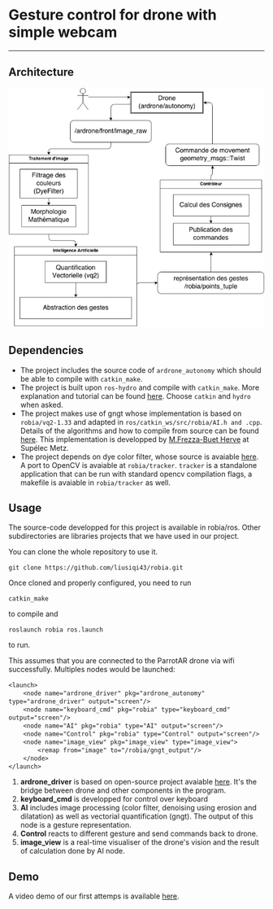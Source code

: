 # Gesture control for drone with simple webcam 
-----------
## Architecture

![image](doc/robia_structure.png)

## Dependencies
* The project includes the source code of `ardrone_autonomy` which should be able to compile with `catkin_make`. 
* The project is built upon `ros-hydro` and compile with `catkin_make`. More explanation and tutorial can be found [here](http://wiki.ros.org/ROS/Tutorials). Choose `catkin` and `hydro` when asked.
* The project makes use of gngt whose implementation is based on `robia/vq2-1.33` and adapted in `ros/catkin_ws/src/robia/AI.h and .cpp`. Details of the algorithms and how to compile from source can be found [here](http://malis.metz.supelec.fr/spip.php?article182). This implementation is developped by [M.Frezza-Buet Herve](http://www.metz.supelec.fr/metz/personnel/frezza/) at Supélec Metz.
* The project depends on dye color filter, whose source is avaiable [here](http://malis.metz.supelec.fr/spip.php?rubrique21). A port to OpenCV is avaiable at `robia/tracker`. `tracker` is a standalone application that can be run with standard opencv compilation flags, a makefile is avaiable in `robia/tracker` as well. 

## Usage
The source-code developped for this project is available in robia/ros. Other subdirectories are libraries projects that we have used in our project. 

You can clone the whole repository to use it.

	git clone https://github.com/liusiqi43/robia.git
	
Once cloned and properly configured, you need to run 

	catkin_make
	
to compile and

	roslaunch robia ros.launch
	
to run. 

This assumes that you are connected to the ParrotAR drone via wifi successfully. Multiples nodes would be launched: 

	<launch>
		<node name="ardrone_driver" pkg="ardrone_autonomy" type="ardrone_driver" output="screen"/>
		<node name="keyboard_cmd" pkg="robia" type="keyboard_cmd" output="screen"/>
		<node name="AI" pkg="robia" type="AI" output="screen"/>
		<node name="Control" pkg="robia" type="Control" output="screen"/>
		<node name="image_view" pkg="image_view" type="image_view">
			<remap from="image" to="/robia/gngt_output"/>
		</node>
	</launch>
	

1. **ardrone_driver** is based on open-source project avaiable [here](https://github.com/AutonomyLab/ardrone_autonomy). It's the bridge between drone and other components in the program. 
2. **keyboard_cmd** is developped for control over keyboard
3. **AI** includes image processing (color filter, denoising using erosion and dilatation) as well as vectorial quantification (gngt). The output of this node is a gesture representation. 
4. **Control** reacts to different gesture and send commands back to drone. 
5. **image_view** is a real-time visualiser of the drone's vision and the result of calculation done by AI node.


## Demo
A video demo of our first attemps is available [here](https://www.youtube.com/watch?v=uqZO2VXokQA). 